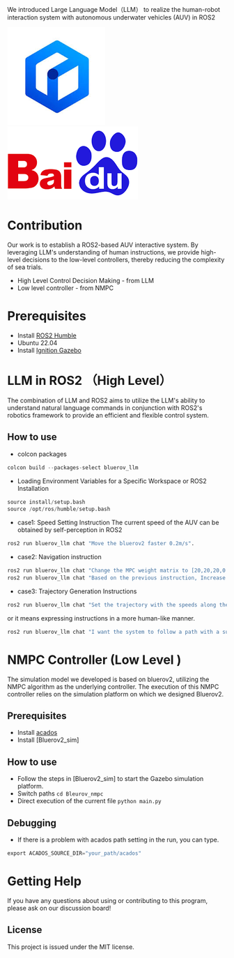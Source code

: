 
We introduced Large Language Model（LLM） to realize the human-robot interaction system with autonomous underwater vehicles (AUV) in ROS2

![](image/images.jpeg)
![](image/images.png)
# Contribution
Our work is to establish a ROS2-based AUV interactive system. By leveraging LLM's understanding of human instructions, we provide high-level decisions to the low-level controllers, thereby reducing the complexity of sea trials.
* High Level Control Decision Making - from LLM
* Low level controller - from NMPC
# Prerequisites
* Install [ROS2 Humble](https://docs.ros.org/en/humble/)
* Ubuntu 22.04
* Install [Ignition Gazebo](https://gazebosim.org/docs/garden/ros_installation/)

# LLM in ROS2 （High Level）
The combination of LLM and ROS2 aims to utilize the LLM's ability to understand natural language commands in conjunction with ROS2's robotics framework to provide an efficient and flexible control system.
## How to use
* colcon packages
```python
colcon build --packages-select bluerov_llm
```
* Loading Environment Variables for a Specific Workspace or ROS2 Installation
```python
source install/setup.bash
source /opt/ros/humble/setup.bash
```
* case1: Speed Setting Instruction
The current speed of the AUV can be obtained by self-perception in ROS2
```python
ros2 run bluerov_llm chat "Move the bluerov2 faster 0.2m/s".
```
* case2: Navigation instruction
```python
ros2 run bluerov_llm chat "Change the MPC weight matrix to [20,20,20,0.1,0.1,0.1]."
ros2 run bluerov_llm chat "Based on the previous instruction, Increase the NMPC weight matrix, first state to 30."
```
* case3: Trajectory Generation Instructions
```python
ros2 run bluerov_llm chat "Set the trajectory with the speeds along the X and Z axes set to 0.7 m/s and 0.1 m/s respectively, while the Y-coordinate follows a sine wave with a period of 20 seconds and an amplitude of 5 meters."
```
or it means expressing instructions in a more human-like manner.
```python
ros2 run bluerov_llm chat "I want the system to follow a path with a surge speed of 1.0 m/s, a sway speed of 0.5 m/s, a Y-axis maximum of 10 meters, and a sinusoidal period of 15 seconds."
```
# NMPC Controller (Low Level )
The simulation model we developed is based on bluerov2, utilizing the NMPC algorithm as the underlying controller.
The execution of this NMPC controller relies on the simulation platform on which we designed Bluerov2.
## Prerequisites
* Install [acados](https://docs.acados.org/)
* Install [Bluerov2_sim]
## How to use

* Follow the steps in [Bluerov2_sim] to start the Gazebo simulation platform.
* Switch paths ```cd Bleurov_nmpc ```
* Direct execution of the current file  ```python main.py```
## Debugging
* If there is a problem with acados path setting in the run, you can type.
```python
export ACADOS_SOURCE_DIR="your_path/acados"
```
# Getting Help
If you have any questions about using or contributing to this program, please ask on our discussion board!

## License
This project is issued under the MIT license.




